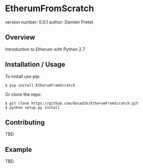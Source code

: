 EtherumFromScratch
===============================

version number: 0.0.1
author: Damien Pretet

Overview
--------

Introduction to Etherum with Python 2.7

Installation / Usage
--------------------

To install use pip:

    $ pip install EtherumFromScratch


Or clone the repo:

    $ git clone https://github.com/dosadih/EtherumFromScratch.git
    $ python setup.py install
    
Contributing
------------

TBD

Example
-------

TBD